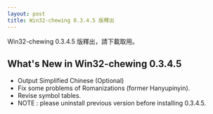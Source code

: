 ```yaml
---
layout: post
title: Win32-chewing 0.3.4.5 版釋出
---
```

Win32-chewing 0.3.4.5 版釋出，請下載取用。

What's New in Win32-chewing 0.3.4.5
----------------------------------------------------------
* Output Simplified Chinese (Optional)
* Fix some problems of Romanizations (former Hanyupinyin).
* Revise symbol tables.
* NOTE : please uninstall previous version before installing 0.3.4.5.
